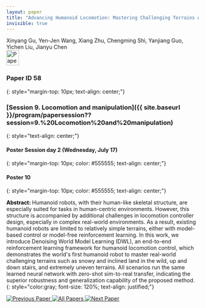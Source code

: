 ```yaml
---
layout: paper
title: "Advancing Humanoid Locomotion: Mastering Challenging Terrains with Denoising World Model Learning"
invisible: true
---
```

<div class="paper-authors">
<div class="paper-author-box">
    <div class="paper-author-name">Xinyang Gu, Yen-Jen Wang, Xiang Zhu, Chengming Shi, Yanjiang Guo, Yichen Liu, Jianyu Chen</div>
    <div class="paper-author-uni"></div>
</div>

</div><div class="paper-pdf">
                <div> <a href="https://enriquecoronadozu.github.io/rssproceedings2024/rss20/p058.pdf"><img src="{{ site.baseurl }}/images/paper_link.png" alt="Paper Website" width = "33"  height = "40"/></a> </div>
                </div>

### Paper ID 58
{: style="margin-top: 10px; text-align: center;"}

### [Session 9. Locomotion and manipulation]({{ site.baseurl }}/program/papersession??session=9.%20Locomotion%20and%20manipulation)
{: style="text-align: center;"}

#### Poster Session day 2 (Wednesday, July 17)
{: style="margin-top: 10px; color: #555555; text-align: center;"}

#### Poster 10
{: style="margin-top: 10px; color: #555555; text-align: center;"}

<b style="color: black;">Abstract: </b>Humanoid robots, with their human-like skeletal structure, are especially suited for tasks in human-centric environments. However, this structure is accompanied by additional challenges in locomotion controller design, especially in complex real-world environments. As a result, existing humanoid robots are limited to relatively simple terrains, either with model-based control or model-free reinforcement learning. In this work, we introduce Denoising World Model Learning (DWL), an end-to-end reinforcement learning framework for humanoid locomotion control, which demonstrates the world's first humanoid robot to master real-world challenging terrains such as snowy and inclined land in the wild, up and down stairs, and extremely uneven terrains. All scenarios run the same learned neural network with zero-shot sim-to-real transfer, indicating the superior robustness and generalization capability of the proposed method.
{: style="color:gray; font-size: 120%; text-align: justified;"}


<div class="paper-menu">
<a href="{{ site.baseurl }}/program/papers/057/"> <img src="{{ site.baseurl }}/images/previous_paper_icon.png" alt="Previous Paper" title="Previous Paper"/> </a>
<a href="{{ site.baseurl }}/program/papers"><img src="{{ site.baseurl }}/images/overview_icon.png" alt="All Papers" title="All Papers"/> </a>
<a href="{{ site.baseurl }}/program/papers/059/"> <img src="{{ site.baseurl }}/images/next_paper_icon.png" alt="Next Paper" title="Next Paper"/> </a>

</div>
